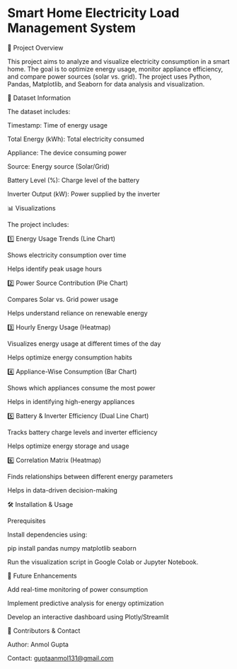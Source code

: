 # Smart Home Electricity Load Management System

📌 Project Overview

This project aims to analyze and visualize electricity consumption in a smart home. The goal is to optimize energy usage, monitor appliance efficiency, and compare power sources (solar vs. grid). The project uses Python, Pandas, Matplotlib, and Seaborn for data analysis and visualization.

📂 Dataset Information

The dataset includes:

Timestamp: Time of energy usage

Total Energy (kWh): Total electricity consumed

Appliance: The device consuming power

Source: Energy source (Solar/Grid)

Battery Level (%): Charge level of the battery

Inverter Output (kW): Power supplied by the inverter

📊 Visualizations

The project includes:

1️⃣ Energy Usage Trends (Line Chart)

Shows electricity consumption over time

Helps identify peak usage hours

2️⃣ Power Source Contribution (Pie Chart)

Compares Solar vs. Grid power usage

Helps understand reliance on renewable energy

3️⃣ Hourly Energy Usage (Heatmap)

Visualizes energy usage at different times of the day

Helps optimize energy consumption habits

4️⃣ Appliance-Wise Consumption (Bar Chart)

Shows which appliances consume the most power

Helps in identifying high-energy appliances

5️⃣ Battery & Inverter Efficiency (Dual Line Chart)

Tracks battery charge levels and inverter efficiency

Helps optimize energy storage and usage

6️⃣ Correlation Matrix (Heatmap)

Finds relationships between different energy parameters

Helps in data-driven decision-making

🛠 Installation & Usage

Prerequisites

Install dependencies using:

pip install pandas numpy matplotlib seaborn

Run the visualization script in Google Colab or Jupyter Notebook.

🚀 Future Enhancements

Add real-time monitoring of power consumption

Implement predictive analysis for energy optimization

Develop an interactive dashboard using Plotly/Streamlit

👥 Contributors & Contact

Author: Anmol Gupta

Contact: guptaanmol131@gmail.com
